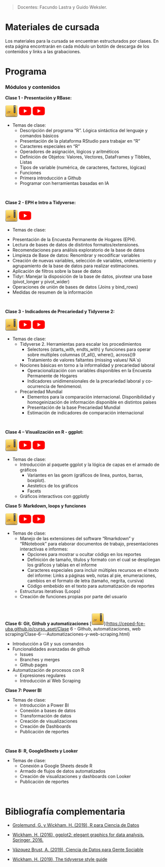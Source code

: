 > Docentes: Facundo Lastra y Guido Weksler.

# Materiales de cursada

Los materiales para la cursada se encuentran estructurados por clases. En esta página encontrarán en cada módulo un botón de descarga de los contenidos y links a las grabaciones.

# Programa

### Módulos y contenidos

**Clase 1 - Presentación y RBase:**

[![Download](img/link_zip.png)](Clase%201%20-%20Presentacion%20y%20R%20base/Clase1.zip) [![Grabación Clase 1 - Parte I](img/link_video.png)](https://youtu.be/nBEco0mhE2c) [![Grabación Clase 1 - Parte II](img/link_video.png)](https://youtu.be/328iDHikltk)

-   Temas de clase:
    -   Descripción del programa “R”. Lógica sintáctica del lenguaje y comandos básicos
    -   Presentación de la plataforma RStudio para trabajar en “R”
    -   Caracteres especiales en “R”
    -   Operadores de asignación, lógicos y aritméticos
    -   Definición de Objetos: Valores, Vectores, DataFrames y Tibbles, Listas
    -   Tipos de variable (numérica, de caracteres, factores, lógicas)
    -   Funciones
    -   Primera introducción a Github
    -   Programar con herramientas basadas en IA

<br>

**Clase 2 - EPH e Intro a Tidyverse:**

[![Download](img/link_zip.png)](Clase%202%20-%20EPH%20e%20Intro%20a%20Tidyverse/Clase2.rar) [![Grabación Clase 2](img/link_video.png)](https://www.youtube.com/watch?v=SU7Jq3P3Iok)

-   Temas de clase:
  +	Presentación de la Encuesta Permanente de Hogares (EPH).
  +	Lectura de bases de datos de distintos formatos/extensiones.
  +	Recomendaciones para análisis exploratorio de la base de datos 
  +	Limpieza de Base de datos: Renombrar y recodificar variables
  +	Creación de nuevas variables, selección de variables, ordenamiento y agrupamiento de la base de datos para realizar estimaciones.
  +	Aplicación de filtros sobre la base de datos
  +	Tidyr: Manejar la disposición de la base de datos, pivotear una base (pivot_longer y pivot_wider)
  +	Operaciones de unión de bases de datos (Joins y bind_rows) 
  +	Medidas de resumen de la información

  
<br>

__Clase 3 - Indicadores de Precariedad y Tidyverse 2:__

[![Download](img/link_zip.png)](Clase%203%20-%20Indicadores%20de%20Precariedad%20-%20Tidyverse2/Clase3.rar)  [![Grabación Clase 3 - Parte I](img/link_video.png)](https://youtu.be/ZgOCJZMIMLo) [![Grabación Clase 3 - Parte II](img/link_video.png)](https://youtu.be/y325TxXxnNM)
  
 
-   Temas de clase:
    -   Tidyverse 2. Herramientas para escalar los procedimientos
        -   Selectores (starts_with, endts_with) y funciones para operar sobre multiples columnas (if_all(), where(), across()9
        -   Tratamiento de valores faltantes (missing values/ NA´s)
    -   Nociones básicas en torno a la informalidad y precariedad laboral
        -   Operacionalización con variables disponibles en la Encuesta Permanente de Hogares
        -   Indicadores unidimensionales de la precariedad laboral y co-ocurrencia de fenómenos\
    -   Precariedad Mundial
        -   Elementos para la comparación internacional. Disponibilidad y homogeinización de información disponible en distintos países
        -   Presentación de la base Precariedad Mundial
        -   Estimación de indicadores de comparación internacional

<br>

**Clase 4 – Visualización en R - ggplot:**

[![Download](img/link_zip.png)](Clase%204%20-%20Visualizacion%20en%20R%20-%20ggplot/Clase4.rar) [![Grabación Clase 4 - Parte I](img/link_video.png)](https://youtu.be/7wLbOUGRnOc) [![Grabación Clase 4 - Parte II](img/link_video.png)](https://youtu.be/ampAhhbwUmI)

-   Temas de clase:
    -   Introducción al paquete ggplot y la lógica de capas en el armado de gráficos
        -   Variantes en las geom (gráficos de línea, puntos, barras, boxplot).
        -   Aestetics de los gráficos
        -   Facets
    -   Gráficos interactivos con ggplotly <br>

**Clase 5: Markdown, loops y funciones**

[![Download](img/link_zip.png)](Clase%205%20-%20Markdown,%20loops%20y%20funciones/Clase5.rar)  [![Grabación Clase 5 - Parte I](img/link_video.png)](https://youtu.be/hG29WYFWhVM) [![Grabación Clase 5 - Parte II](img/link_video.png)](https://youtu.be/hG29WYFWhVM)

-   Temas de clase:
    -   Manejo de las extensiones del software “Rmarkdown” y “RNotebook” para elaborar documentos de trabajo, presentaciones interactivas e informes:
        -   Opciones para mostrar u ocultar código en los reportes
        -   Definición de tamaño, títulos y formato con el cual se despliegan los gráficos y tablas en el informe
        -   Caracteres especiales para incluir múltiples recursos en el texto del informe: Links a páginas web, notas al pie, enumeraciones, cambios en el formato de letra (tamaño, negrita, cursiva)
        -   Código embebido en el texto para automatización de reportes
    -   Estructuras iterativas (Loops)
    -   Creación de funciones propias por parte del usuario

<br>

**Clase 6: Git, Github y automatizaciones**
[![Download](img/link_zip.png)](https://ceped-fce-uba.github.io/curso_aset/Clase 6 - Github, automatizaciones, web scraping/Clase-6---Automatizaciones-y-web-scraping.html)
-   Introducción a Git y sus comandos
-   Funcionalidades avanzadas de github
    -   Issues
    -   Branches y merges
    -   Github pages
-   Automatización de procesos con R
    -   Expresiones regulares
    -   Introducción al Web Scraping

**Clase 7: Power BI**

-   Temas de clase:
    -   Introducción a Power BI
    -   Conexión a bases de datos
    -   Transformación de datos
    -   Creación de visualizaciones
    -   Creación de Dashboards
    -   Publicación de reportes

<br>

**Clase 8: R, GoogleSheets y Looker**

-   Temas de clase:
    -   Conexión a Google Sheets desde R
    -   Armado de flujos de datos automatizados
    -   Creación de visualizaciones y dashboards con Looker
    -   Publicación de reportes

<br>

# Bibliografía complementaria

-   [Grolemund, G. y Wickham, H. (2019), R para Ciencia de Datos](https://es.r4ds.hadley.nz)

-   [Wickham, H. (2016), ggplot2: elegant graphics for data analysis. Springer, 2016.](https://ggplot2-book.org/)

-   [Vázquez Brust, A. (2019), Ciencia de Datos para Gente Sociable](https://bitsandbricks.github.io/ciencia_de_datos_gente_sociable/)

-   [Wickham, H. (2019), The tidyverse style guide](https://style.tidyverse.org/)
